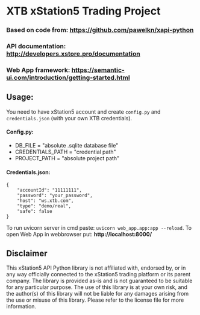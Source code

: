 # XTB xStation5 Trading Project
### Based on code from: <https://github.com/pawelkn/xapi-python>

### API documentation: <http://developers.xstore.pro/documentation>

### Web App framework: <https://semantic-ui.com/introduction/getting-started.html>

## Usage:
You need to have xStation5 account and create `config.py` and `credentials.json` (with your own XTB credentials).

#### Config.py:
* DB_FILE = "absolute .sqlite database file"
* CREDENTIALS_PATH = "credential path"
* PROJECT_PATH = "absolute project path"

#### Credentials.json:
```
{
    "accountId": "11111111",
    "password": "your_password",
    "host": "ws.xtb.com",
    "type": "demo/real",
    "safe": false
}
```

To run uvicorn server in cmd paste: `uvicorn web_app.app:app --reload`. To open Web App in webbrowser put: **http://localhost:8000/** 


## Disclaimer

This xStation5 API Python library is not affiliated with, endorsed by, or in any way officially connected to the xStation5 trading platform or its parent company. The library is provided as-is and is not guaranteed to be suitable for any particular purpose. The use of this library is at your own risk, and the author(s) of this library will not be liable for any damages arising from the use or misuse of this library. Please refer to the license file for more information.

